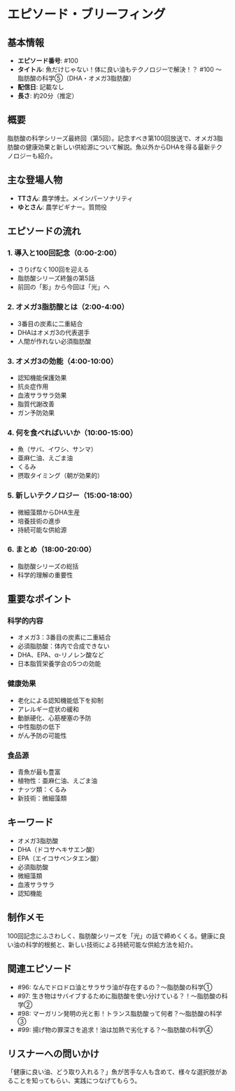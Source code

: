 # エピソード・ブリーフィング

## 基本情報
- **エピソード番号**: #100
- **タイトル**: 魚だけじゃない！体に良い油もテクノロジーで解決！？ #100 〜脂肪酸の科学⑤（DHA・オメガ3脂肪酸）
- **配信日**: 記載なし
- **長さ**: 約20分（推定）

## 概要
脂肪酸の科学シリーズ最終回（第5回）。記念すべき第100回放送で、オメガ3脂肪酸の健康効果と新しい供給源について解説。魚以外からDHAを得る最新テクノロジーも紹介。

## 主な登場人物
- **TTさん**: 農学博士。メインパーソナリティ
- **ゆとさん**: 農学ビギナー。質問役

## エピソードの流れ

### 1. 導入と100回記念（0:00-2:00）
- さりげなく100回を迎える
- 脂肪酸シリーズ終盤の第5話
- 前回の「影」から今回は「光」へ

### 2. オメガ3脂肪酸とは（2:00-4:00）
- 3番目の炭素に二重結合
- DHAはオメガ3の代表選手
- 人間が作れない必須脂肪酸

### 3. オメガ3の効能（4:00-10:00）
- 認知機能保護効果
- 抗炎症作用
- 血液サラサラ効果
- 脂質代謝改善
- ガン予防効果

### 4. 何を食べればいいか（10:00-15:00）
- 魚（サバ、イワシ、サンマ）
- 亜麻仁油、えごま油
- くるみ
- 摂取タイミング（朝が効果的）

### 5. 新しいテクノロジー（15:00-18:00）
- 微細藻類からDHA生産
- 培養技術の進歩
- 持続可能な供給源

### 6. まとめ（18:00-20:00）
- 脂肪酸シリーズの総括
- 科学的理解の重要性

## 重要なポイント

### 科学的内容
- オメガ3：3番目の炭素に二重結合
- 必須脂肪酸：体内で合成できない
- DHA、EPA、α-リノレン酸など
- 日本脂質栄養学会の5つの効能

### 健康効果
- 老化による認知機能低下を抑制
- アレルギー症状の緩和
- 動脈硬化、心筋梗塞の予防
- 中性脂肪の低下
- がん予防の可能性

### 食品源
- 青魚が最も豊富
- 植物性：亜麻仁油、えごま油
- ナッツ類：くるみ
- 新技術：微細藻類

## キーワード
- オメガ3脂肪酸
- DHA（ドコサヘキサエン酸）
- EPA（エイコサペンタエン酸）
- 必須脂肪酸
- 微細藻類
- 血液サラサラ
- 認知機能

## 制作メモ
100回記念にふさわしく、脂肪酸シリーズを「光」の話で締めくくる。健康に良い油の科学的根拠と、新しい技術による持続可能な供給方法を紹介。

## 関連エピソード
- #96: なんでドロドロ油とサラサラ油が存在するの？〜脂肪酸の科学①
- #97: 生き物はサバイブするために脂肪酸を使い分けている？！〜脂肪酸の科学②
- #98: マーガリン発明の光と影！トランス脂肪酸って何者？〜脂肪酸の科学③
- #99: 揚げ物の罪深さを追求！油は加熱で劣化する？〜脂肪酸の科学④

## リスナーへの問いかけ
「健康に良い油、どう取り入れる？」魚が苦手な人も含めて、様々な選択肢があることを知ってもらい、実践につなげてもらう。